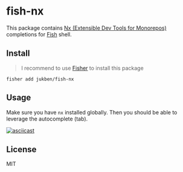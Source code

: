 # fish-nx

This package contains [Nx (Extensible Dev Tools for Monorepos)](https://nx.dev) completions for [Fish](https://github.com/fish-shell/fish-shell) shell.

## Install

> I recommend to use [Fisher](https://github.com/jorgebucaran/fisher) to install this package

```
fisher add jukben/fish-nx
```

## Usage

Make sure you have `nx` installed globally. Then you should be able to leverage the autocomplete (tab).

[![asciicast](https://asciinema.org/a/nNxqT0rJ8H0MikTbrGNhwHTUz.svg)](https://asciinema.org/a/nNxqT0rJ8H0MikTbrGNhwHTUz)

## License

MIT
